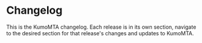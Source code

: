 # Changelog

This is the KumoMTA changelog. Each release is in its own section, navigate to the desired section for that release's changes and updates to KumoMTA.
